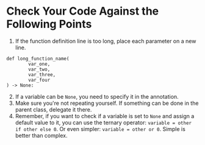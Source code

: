 # Check Your Code Against the Following Points

1. If the function definition line is too long, place each parameter on a new line.
```
def long_function_name(
        var_one,
        var_two,
        var_three,
        var_four
) -> None:
```
2. If a variable can be `None`, you need to specify it in the annotation.
3. Make sure you're not repeating yourself. If something can be done in the parent class, delegate it there.
4. Remember, if you want to check if a variable is set to `None` and assign a default value to it,
you can use the ternary operator: `variable = other if other else 0`.
Or even simpler: `variable = other or 0`. Simple is better than complex.
